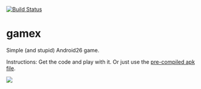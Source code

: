 [![Build Status](https://travis-ci.org/montao/gamex.svg?branch=master)](https://travis-ci.org/montao/gamex)

# gamex
Simple (and stupid) Android26 game.

Instructions: Get the code and play with it. Or just use the [pre-compiled apk file](https://github.com/montao/gamex/raw/master/jamie-release.apk).  

![](https://raw.githubusercontent.com/montao/gamex/master/apa-banan.png)

